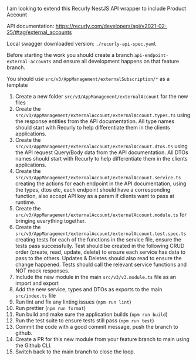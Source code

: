 I am looking to extend this Recurly NestJS API wrapper to include Product Account

API documentation: https://recurly.com/developers/api/v2021-02-25/#tag/external_accounts

Local swagger downloaded version: `./recurly-api-spec.yaml`

Before starting the work you should create a branch `api-endpoint-external-accounts` and ensure all development happens on that feature branch.

You should use `src/v3/AppManagement/externalSubscription/*` as a template

1. Create a new folder `src/v3/AppManagement/externalAccount` for the new files
2. Create the `src/v3/AppManagement/externalAccount/externalAccount.types.ts` using the response entities from the API documentation. All type names should start with Recurly to help differentiate them in the clients applications. 
3. Create the `src/v3/AppManagement/externalAccount/externalAccount.dtos.ts` using the API request Query/Body data from the API documentation. All DTOs names should start with Recurly to help differentiate them in the clients applications. 
4. Create the `src/v3/AppManagement/externalAccount/externalAccount.service.ts` creating the actions for each endpoint in the API documentation, using the types, dtos etc, each endpoint should have a corresponding function, also accept API key as a param if clients want to pass at runtime. 
5. Create the `src/v3/AppManagement/externalAccount/externalAccount.module.ts` for bringing everything together.
6. Create the `src/v3/AppManagement/externalAccount/externalAccount.test.spec.ts` creating tests for each of the functions in the service file, ensure the tests pass successfully. Test should be created in the following CRUD order (create, read, update, delete) to ensure each service has data to pass to the others. Updates & Deletes should also read to ensure the change happened. Tests should call the relevant service functions and NOT mock responses. 
7. Include the new module in the main `src/v3/v3.module.ts` file as an import and export
8. Add the new service, types and DTOs as exports to the main `src/index.ts` file
9. Run lint and fix any linting issues (`npm run lint`)
10. Run prettier (`npm run format`)
11. Run build and make sure the application builds (`npm run build`)
12. Run the test suite to ensure tests still pass (`npm run test`)
13. Commit the code with a good commit message, push the branch to github.
14. Create a PR for this new module from your feature branch to main using the Github CLI.
15. Switch back to the main branch to close the loop.